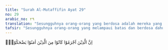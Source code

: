 ```yaml
---
title: "Surah Al-Mutaffifin Ayat 29"
no: 29
arabic_no: ٢٩
translation: "Sesungguhnya orang-orang yang berdosa adalah mereka yang dahulu menertawakan orang-orang yang beriman."
tafsir: "Sesungguhnya orang-orang yang melampaui batas dan berdosa dahulu selalu menertawakan orang-orang yang beriman. Ketika Nabi Muhammad membawa Al-Qur'an dengan ajaran Islam yang mengandung kebajikan, ia mendapatkan perlawanan yang hebat dari orang-orang musyrik Mekah. Perlawanan ini terutama dari para pembesarnya yang sejak nenek moyangnya sudah biasa menyembah patung berhala. Mereka menentang ajaran apa saja yang datang dari luar yang bertentangan dengan kepercayaan mereka.\n\nTelah menjadi kebiasaan bagi orang-orang besar yang bersandar kepada kekuasaan dan kebendaan atau kekayaan bahwa mereka selalu bersikap sinis atau mencemoohkan pihak lain yang tidak sejalan dengan kepercayaan dan kebudayaan mereka."
---
```

اِنَّ الَّذِيْنَ اَجْرَمُوْا كَانُوْا مِنَ الَّذِيْنَ اٰمَنُوْا يَضْحَكُوْنَۖ